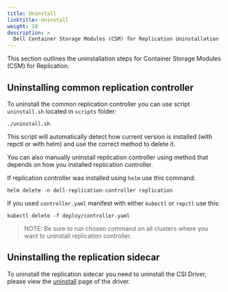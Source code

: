 ```yaml
---
title: Uninstall
linktitle: Uninstall 
weight: 10
description: >
  Dell Container Storage Modules (CSM) for Replication Uninstallation
---
```


This section outlines the uninstallation steps for Container Storage Modules (CSM) for Replication. 


## Uninstalling common replication controller

To uninstall the common replication controller you can use script `uninstall.sh` located in `scripts` folder:
```shell
./uninstall.sh 
```

This script will automatically detect how current version is installed (with repctl or with helm) and use the correct method to delete it. 

You can also manually uninstall replication controller using method that depends on how you installed replication controller.

If replication controller was installed using `helm` use this command:
```shell
helm delete -n dell-replication-controller replication
```

If you used `controller.yaml` manifest with either `kubectl` or `repctl` use this:
```shell
kubectl delete -f deploy/controller.yaml
```

> NOTE: Be sure to run chosen command on all clusters where you want to uninstall replication controller.

## Uninstalling the replication sidecar


To uninstall the replication sidecar you need to uninstall the CSI Driver, please view the [uninstall](../../csidriver/uninstall) page of the driver.
